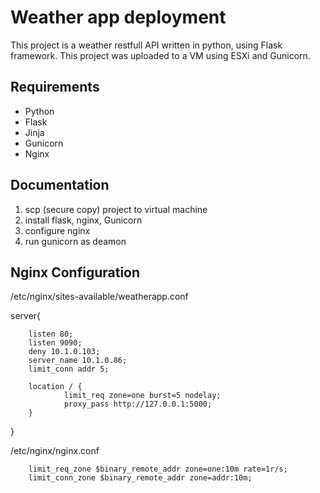 
# Weather app deployment


This project is a weather restfull API written in python, using Flask framework.
This project was uploaded to a VM using ESXi and Gunicorn.


## Requirements

- Python
- Flask
- Jinja
- Gunicorn
- Nginx



## Documentation
1. scp (secure copy) project to virtual machine
2. install flask, nginx, Gunicorn
3. configure nginx
4. run gunicorn as deamon


## Nginx Configuration

/etc/nginx/sites-available/weatherapp.conf

server{  

        listen 80;
        listen 9090;
        deny 10.1.0.103;
        server_name 10.1.0.86;
        limit_conn addr 5;

        location / {
                limit_req zone=one burst=5 nodelay;
                proxy_pass http://127.0.0.1:5000;
        }
}


/etc/nginx/nginx.conf


        limit_req_zone $binary_remote_addr zone=one:10m rate=1r/s;
        limit_conn_zone $binary_remote_addr zone=addr:10m;



